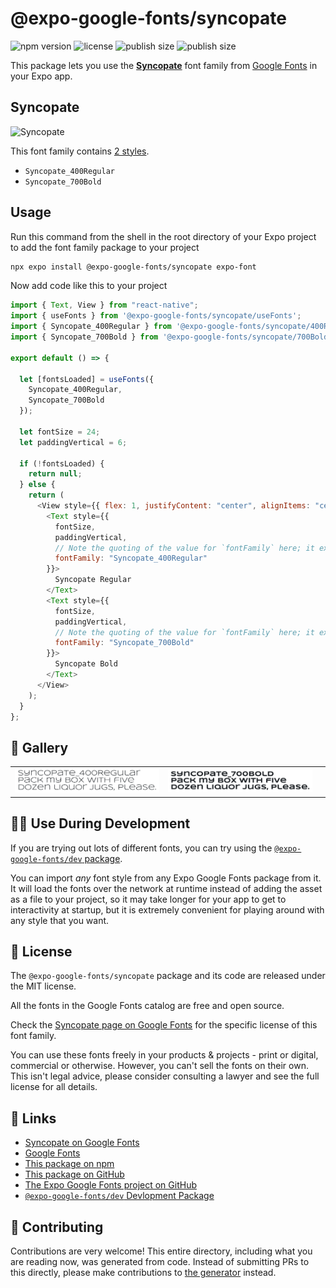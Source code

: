 # @expo-google-fonts/syncopate

![npm version](https://flat.badgen.net/npm/v/@expo-google-fonts/syncopate)
![license](https://flat.badgen.net/github/license/expo/google-fonts)
![publish size](https://flat.badgen.net/packagephobia/install/@expo-google-fonts/syncopate)
![publish size](https://flat.badgen.net/packagephobia/publish/@expo-google-fonts/syncopate)

This package lets you use the [**Syncopate**](https://fonts.google.com/specimen/Syncopate) font family from [Google Fonts](https://fonts.google.com/) in your Expo app.

## Syncopate

![Syncopate](./font-family.png)

This font family contains [2 styles](#-gallery).

- `Syncopate_400Regular`
- `Syncopate_700Bold`

## Usage

Run this command from the shell in the root directory of your Expo project to add the font family package to your project

```sh
npx expo install @expo-google-fonts/syncopate expo-font
```

Now add code like this to your project

```js
import { Text, View } from "react-native";
import { useFonts } from '@expo-google-fonts/syncopate/useFonts';
import { Syncopate_400Regular } from '@expo-google-fonts/syncopate/400Regular';
import { Syncopate_700Bold } from '@expo-google-fonts/syncopate/700Bold';

export default () => {

  let [fontsLoaded] = useFonts({
    Syncopate_400Regular, 
    Syncopate_700Bold
  });

  let fontSize = 24;
  let paddingVertical = 6;

  if (!fontsLoaded) {
    return null;
  } else {
    return (
      <View style={{ flex: 1, justifyContent: "center", alignItems: "center" }}>
        <Text style={{
          fontSize,
          paddingVertical,
          // Note the quoting of the value for `fontFamily` here; it expects a string!
          fontFamily: "Syncopate_400Regular"
        }}>
          Syncopate Regular
        </Text>
        <Text style={{
          fontSize,
          paddingVertical,
          // Note the quoting of the value for `fontFamily` here; it expects a string!
          fontFamily: "Syncopate_700Bold"
        }}>
          Syncopate Bold
        </Text>
      </View>
    );
  }
};
```

## 🔡 Gallery


||||
|-|-|-|
|![Syncopate_400Regular](./400Regular/Syncopate_400Regular.ttf.png)|![Syncopate_700Bold](./700Bold/Syncopate_700Bold.ttf.png)|||


## 👩‍💻 Use During Development

If you are trying out lots of different fonts, you can try using the [`@expo-google-fonts/dev` package](https://github.com/expo/google-fonts/tree/master/font-packages/dev#readme).

You can import _any_ font style from any Expo Google Fonts package from it. It will load the fonts over the network at runtime instead of adding the asset as a file to your project, so it may take longer for your app to get to interactivity at startup, but it is extremely convenient for playing around with any style that you want.


## 📖 License

The `@expo-google-fonts/syncopate` package and its code are released under the MIT license.

All the fonts in the Google Fonts catalog are free and open source.

Check the [Syncopate page on Google Fonts](https://fonts.google.com/specimen/Syncopate) for the specific license of this font family.

You can use these fonts freely in your products & projects - print or digital, commercial or otherwise. However, you can't sell the fonts on their own. This isn't legal advice, please consider consulting a lawyer and see the full license for all details.

## 🔗 Links

- [Syncopate on Google Fonts](https://fonts.google.com/specimen/Syncopate)
- [Google Fonts](https://fonts.google.com/)
- [This package on npm](https://www.npmjs.com/package/@expo-google-fonts/syncopate)
- [This package on GitHub](https://github.com/expo/google-fonts/tree/master/font-packages/syncopate)
- [The Expo Google Fonts project on GitHub](https://github.com/expo/google-fonts)
- [`@expo-google-fonts/dev` Devlopment Package](https://github.com/expo/google-fonts/tree/master/font-packages/dev)

## 🤝 Contributing

Contributions are very welcome! This entire directory, including what you are reading now, was generated from code. Instead of submitting PRs to this directly, please make contributions to [the generator](https://github.com/expo/google-fonts/tree/master/packages/generator) instead.
